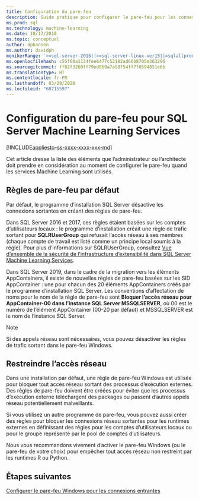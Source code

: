 ```yaml
---
title: Configuration du pare-feu
description: Guide pratique pour configurer le pare-feu pour les connexions sortantes de SQL Server Machine Learning Services.
ms.prod: sql
ms.technology: machine-learning
ms.date: 10/17/2018
ms.topic: conceptual
author: dphansen
ms.author: davidph
monikerRange: '>=sql-server-2016||>=sql-server-linux-ver15||=sqlallproducts-allversions'
ms.openlocfilehash: c55f68a1134fee6477c52182ad66b8705e363296
ms.sourcegitcommit: ff82f3260ff79ed860a7a58f54ff7f0594851e6b
ms.translationtype: HT
ms.contentlocale: fr-FR
ms.lasthandoff: 03/29/2020
ms.locfileid: "68715597"
---
```

# <a name="firewall-configuration-for-sql-server-machine-learning-services"></a>Configuration du pare-feu pour SQL Server Machine Learning Services
[!INCLUDE[appliesto-ss-xxxx-xxxx-xxx-md](../../includes/appliesto-ss-xxxx-xxxx-xxx-md.md)]

Cet article dresse la liste des éléments que l’administrateur ou l’architecte doit prendre en considération au moment de configurer le pare-feu quand les services Machine Learning sont utilisés.

## <a name="default-firewall-rules"></a>Règles de pare-feu par défaut

Par défaut, le programme d’installation SQL Server désactive les connexions sortantes en créant des règles de pare-feu.

Dans SQL Server 2016 et 2017, ces règles étaient basées sur les comptes d’utilisateurs locaux : le programme d’installation créait une règle de trafic sortant pour **SQLRUserGroup** qui refusait l’accès réseau à ses membres (chaque compte de travail est listé comme un principe local soumis à la règle). Pour plus d’informations sur SQLRUserGroup, consultez [Vue d’ensemble de la sécurité de l’infrastructure d’extensibilité dans SQL Server Machine Learning Services](../../advanced-analytics/concepts/security.md#sqlrusergroup).

Dans SQL Server 2019, dans le cadre de la migration vers les éléments AppContainers, il existe de nouvelles règles de pare-feu basées sur les SID AppContainer : une pour chacun des 20 éléments AppContainers créés par le programme d’installation SQL Server. Les conventions d’affectation de noms pour le nom de la règle de pare-feu sont **Bloquer l’accès réseau pour AppContainer-00 dans l’instance SQL Server MSSQLSERVER**, où 00 est le numéro de l’élément AppContainer (00-20 par défaut) et MSSQLSERVER est le nom de l’instance SQL Server.

> [!Note]
> Si des appels réseau sont nécessaires, vous pouvez désactiver les règles de trafic sortant dans le pare-feu Windows.

## <a name="restrict-network-access"></a>Restreindre l’accès réseau

Dans une installation par défaut, une règle de pare-feu Windows est utilisée pour bloquer tout accès réseau sortant des processus d’exécution externes. Des règles de pare-feu doivent être créées pour éviter que les processus d’exécution externe téléchargent des packages ou passent d’autres appels réseau potentiellement malveillants.

Si vous utilisez un autre programme de pare-feu, vous pouvez aussi créer des règles pour bloquer les connexions réseau sortantes pour les runtimes externes en définissant des règles pour les comptes d’utilisateurs locaux ou pour le groupe représenté par le pool de comptes d’utilisateurs.

Nous vous recommandons vivement d’activer le pare-feu Windows (ou le pare-feu de votre choix) pour empêcher tout accès réseau non restreint par les runtimes R ou Python.

## <a name="next-steps"></a>Étapes suivantes

[Configurer le pare-feu Windows pour les connexions entrantes](../../database-engine/configure-windows/configure-a-windows-firewall-for-database-engine-access.md)